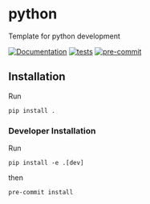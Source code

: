 # python

Template for python development

[![Documentation](https://github.com/paddyroddy/python-template/actions/workflows/documentation.yml/badge.svg)](https://paddyroddy.github.io/python-template)
[![tests](https://github.com/paddyroddy/python-template/actions/workflows/tests.yml/badge.svg)](https://github.com/paddyroddy/python-template/actions/workflows/tests.yml)
[![pre-commit](https://img.shields.io/badge/pre--commit-enabled-brightgreen?logo=pre-commit&logoColor=white)](https://github.com/pre-commit/pre-commit)

## Installation

Run

```{sh}
pip install .
```

### Developer Installation

Run

```{sh}
pip install -e .[dev]
```

then

```{sh}
pre-commit install
```
